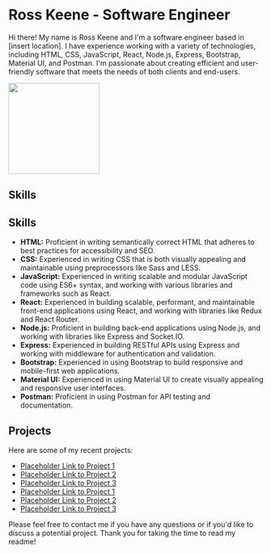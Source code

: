 # Ross Keene - Software Engineer

Hi there! My name is Ross Keene and I'm a software engineer based in [insert location]. I have experience working with a variety of technologies, including HTML, CSS, JavaScript, React, Node.js, Express, Bootstrap, Material UI, and Postman. I'm passionate about creating efficient and user-friendly software that meets the needs of both clients and end-users.


<img height="180em" src="https://github-readme-stats.vercel.app/api?username=CodeNinja202&show_icons=true&hide_border=true&&count_private=true&include_all_commits=true" />


## Skills


## Skills

- **HTML:** Proficient in writing semantically correct HTML that adheres to best practices for accessibility and SEO.
- **CSS:** Experienced in writing CSS that is both visually appealing and maintainable using preprocessors like Sass and LESS.
- **JavaScript:** Experienced in writing scalable and modular JavaScript code using ES6+ syntax, and working with various libraries and frameworks such as React.
- **React:** Experienced in building scalable, performant, and maintainable front-end applications using React, and working with libraries like Redux and React Router.
- **Node.js:** Proficient in building back-end applications using Node.js, and working with libraries like Express and Socket.IO.
- **Express:** Experienced in building RESTful APIs using Express and working with middleware for authentication and validation.
- **Bootstrap:** Experienced in using Bootstrap to build responsive and mobile-first web applications.
- **Material UI:** Experienced in using Material UI to create visually appealing and responsive user interfaces.
- **Postman:** Proficient in using Postman for API testing and documentation.

## Projects

Here are some of my recent projects:

- [Placeholder Link to Project 1](#)
- [Placeholder Link to Project 2](#)
- [Placeholder Link to Project 3](#)
- [Placeholder Link to Project 1](#)
- [Placeholder Link to Project 2](#)
- [Placeholder Link to Project 3](#)

Please feel free to contact me if you have any questions or if you'd like to discuss a potential project. Thank you for taking the time to read my readme!
